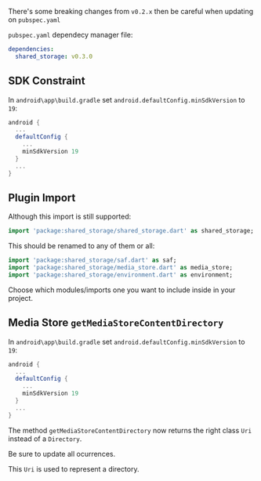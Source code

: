 There's some breaking changes from `v0.2.x` then be careful when updating on `pubspec.yaml`

`pubspec.yaml` dependecy manager file:

```yaml
dependencies:
  shared_storage: v0.3.0
```

## SDK Constraint

In `android\app\build.gradle` set `android.defaultConfig.minSdkVersion` to `19`:

```gradle
android {
  ...
  defaultConfig {
    ...
    minSdkVersion 19
  }
  ...
}
```

## Plugin Import

Although this import is still supported:

```dart
import 'package:shared_storage/shared_storage.dart' as shared_storage;
```

This should be renamed to any of them or all:

```dart
import 'package:shared_storage/saf.dart' as saf;
import 'package:shared_storage/media_store.dart' as media_store;
import 'package:shared_storage/environment.dart' as environment;
```

Choose which modules/imports one you want to include inside in your project.

## Media Store `getMediaStoreContentDirectory`

In `android\app\build.gradle` set `android.defaultConfig.minSdkVersion` to `19`:

```gradle
android {
  ...
  defaultConfig {
    ...
    minSdkVersion 19
  }
  ...
}
```

The method `getMediaStoreContentDirectory` now returns the right class `Uri` instead of a `Directory`.

Be sure to update all ocurrences.

This `Uri` is used to represent a directory.
